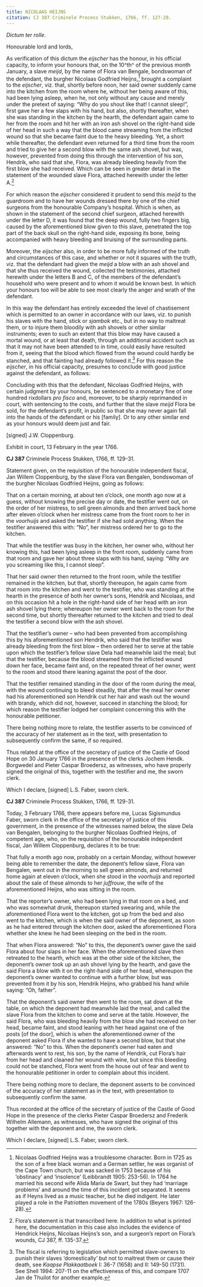 ```yaml
---
title: NICOLAAS HEIJNS
citation: CJ 387 Criminele Process Stukken, 1766, ff. 127-28.
---
```


*Dictum ter rolle*.

Honourable lord and lords,

As verification of this dictum the *eijscher* has the honour, in his official capacity, to inform your honours that, on the 10^th^ of the previous month January, a slave *meijd*, by the name of Flora van Bengale, bondswoman of the defendant, the burgher Nicolaas Godfried Heijns,[^1] brought a complaint to the *eijscher*, viz. that, shortly before noon, her said owner suddenly came into the kitchen from the room where he, without her being aware of this, had been lying asleep, when he, not only without any cause and merely under the pretext of saying: “Why do you shout like that! I cannot sleep!”, first gave her a few slaps with his hand, but also, shortly thereafter, when she was standing in the kitchen by the hearth, the defendant again came to her from the room and hit her with an iron ash shovel on the right-hand side of her head in such a way that the blood came streaming from the inflicted wound so that she became faint due to the heavy bleeding. Yet, a short while thereafter, the defendant even returned for a third time from the room and tried to give her a second blow with the same ash shovel, but was, however, prevented from doing this through the intervention of his son, Hendrik, who said that she, Flora, was already bleeding heavily from the first blow she had received. Which can be seen in greater detail in the statement of the wounded slave Flora, attached herewith under the letter A.[^2]

For which reason the *eijscher* considered it prudent to send this *meijd* to the guardroom and to have her wounds dressed there by one of the chief surgeons from the honourable Company’s hospital. Which is when, as shown in the statement of the second chief surgeon, attached herewith under the letter D, it was found that the deep wound, fully two fingers big, caused by the aforementioned blow given to this slave, penetrated the top part of the back skull on the right-hand side, exposing its bone, being accompanied with heavy bleeding and bruising of the surrounding parts.

Moreover, the *eijscher* also, in order to be more fully informed of the truth and circumstances of this case, and whether or not it squares with the truth, viz. that the defendant had given the *meijd* a blow with an ash shovel and that she thus received the wound, collected the testimonies, attached herewith under the letters B and C, of the members of the defendant’s household who were present and to whom it would be known best. In which your honours too will be able to see most clearly the anger and wrath of the defendant.

In this way the defendant has entirely exceeded the level of chastisement which is permitted to an owner in accordance with our laws, viz. to punish his slaves with the hand, stick or *sjambok* etc., but in no way to maltreat them, or to injure them bloodily with ash shovels or other similar instruments; even to such an extent that this blow may have caused a mortal wound, or at least that death, through an additional accident such as that it may not have been attended to in time, could easily have resulted from it, seeing that the blood which flowed from the wound could hardly be stanched, and that fainting had already followed it.[^3] For this reason the *eijscher*, in his official capacity, presumes to conclude with good justice against the defendant, as follows:

Concluding with this that the defendant, Nicolaas Godfried Heijns, with certain judgment by your honours, be sentenced to a monetary fine of one hundred rixdollars *pro fisco* and, moreover, to be sharply reprimanded in court, with sentencing to the costs, and further that the slave *meijd* Flora be sold, for the defendant’s profit, in public so that she may never again fall into the hands of the defendant or his \[family\]. Or to any other similar end as your honours would deem just and fair.

\[signed\] J.W. Cloppenburg.

Exhibit in court, 13 February in the year 1766.

**CJ 387** Criminele Process Stukken, 1766, ff. 129-31.

Statement given, on the requisition of the honourable independent fiscal, Jan Willem Cloppenburg, by the slave Flora van Bengalen, bondswoman of the burgher Nicolaas Godfried Heijns, going as follows:

That on a certain morning, at about ten o’clock, one month ago now at a guess, without knowing the precise day or date, the testifier went out, on the order of her mistress, to sell green almonds and then arrived back home after eleven o’clock when her mistress came from the front room to her in the *voorhuijs* and asked the testifier if she had sold anything. When the testifier answered this with: “No”, her mistress ordered her to go to the kitchen.

That while the testifier was busy in the kitchen, her owner who, without her knowing this, had been lying asleep in the front room, suddenly came from that room and gave her about three slaps with his hand, saying: “Why are you screaming like this, I cannot sleep”.

That her said owner then returned to the front room, while the testifier remained in the kitchen, but that, shortly thereupon, he again came from that room into the kitchen and went to the testifier, who was standing at the hearth in the presence of both her owner’s sons, Hendrik and Nicolaas, and on this occasion hit a hole in the right-hand side of her head with an iron ash shovel lying there; whereupon her owner went back to the room for the second time, but shortly thereafter returned to the kitchen and tried to deal the testifier a second blow with the ash shovel.

That the testifier’s owner – who had been prevented from accomplishing this by his aforementioned son Hendrik, who said that the testifier was already bleeding from the first blow – then ordered her to serve at the table upon which the testifier’s fellow slave Dela had meanwhile laid the meal; but that the testifier, because the blood streamed from the inflicted wound down her face, became faint and, on the repeated threat of her owner, went to the room and stood there leaning against the post of the door.

That the testifier remained standing in the door of the room during the meal, with the wound continuing to bleed steadily, that after the meal her owner had his aforementioned son Hendrik cut her hair and wash out the wound with brandy, which did not, however, succeed in stanching the blood; for which reason the testifier lodged her complaint concerning this with the honourable petitioner.

There being nothing more to relate, the testifier asserts to be convinced of the accuracy of her statement as in the text, with presentation to subsequently confirm the same, if so required.

Thus related at the office of the secretary of justice of the Castle of Good Hope on 30 January 1766 in the presence of the clerks Jochem Hendk. Borgwedel and Pieter Caspar Broedersz, as witnesses, who have properly signed the original of this, together with the testifier and me, the sworn clerk.

Which I declare, \[signed\] L.S. Faber, sworn clerk.

**CJ 387** Criminele Process Stukken, 1766, ff. 129-31.

Today, 3 February 1766, there appears before me, Lucas Sigismundus Faber, sworn clerk in the office of the secretary of justice of this government, in the presence of the witnesses named below, the slave Dela van Bengalen, belonging to the burgher Nicolaas Godfried Heijns, of competent age, who, on the requisition of the honourable independent fiscal, Jan Willem Cloppenburg, declares it to be true:

That fully a month ago now, probably on a certain Monday, without however being able to remember the date, the deponent’s fellow slave, Flora van Bengalen, went out in the morning to sell green almonds, and returned home again at eleven o’clock, when she stood in the *voorhuijs* and reported about the sale of these almonds to her *juffrouw*, the wife of the aforementioned Heijns, who was sitting in the room.

That the reporter’s owner, who had been lying in that room on a bed, and who was somewhat drunk, thereupon started swearing and, while the aforementioned Flora went to the kitchen, got up from the bed and also went to the kitchen, which is when the said owner of the deponent, as soon as he had entered through the kitchen door, asked the aforementioned Flora whether she knew he had been sleeping on the bed in the room.

That when Flora answered: “No” to this, the deponent’s owner gave the said Flora about four slaps in her face. When the aforementioned slave then retreated to the hearth, which was at the other side of the kitchen, the deponent’s owner took up an ash shovel lying by the hearth, and gave the said Flora a blow with it on the right-hand side of her head, whereupon the deponent’s owner wanted to continue with a further blow, but was prevented from it by his son, Hendrik Heijns, who grabbed his hand while saying: “Oh, father”.

That the deponent’s said owner then went to the room, sat down at the table, on which the deponent had meanwhile laid the meal, and called the slave Flora from the kitchen to come and serve at the table. However, the said Flora, who was bleeding heavily from the blow she had received on her head, became faint, and stood leaning with her head against one of the posts \[of the door\], which is when the aforementioned owner of the deponent asked Flora if she wanted to have a second blow, but that she answered: “No” to this. When the deponent’s owner had eaten and afterwards went to rest, his son, by the name of Hendrik, cut Flora’s hair from her head and cleaned her wound with wine, but since this bleeding could not be stanched, Flora went from the house out of fear and went to the honourable petitioner in order to complain about this incident.

There being nothing more to declare, the deponent asserts to be convinced of the accuracy of her statement as in the text, with presentation to subsequently confirm the same.

Thus recorded at the office of the secretary of justice of the Castle of Good Hope in the presence of the clerks Pieter Caspar Broedersz and Frederik Wilhelm Allemann, as witnesses, who have signed the original of this together with the deponent and me, the sworn clerk.

Which I declare, \[signed\] L.S. Faber, sworn clerk.

[^1]: Nicolaas Godfried Heijns was a troublesome character. Born in 1725 as the son of a free black woman and a German settler, he was organist of the Cape Town church, but was sacked in 1753 because of his ‘obstinacy’ and ‘insolence’ (Leibbrandt 1905: 253-56). In 1764 he married his second wife Alida Maria de Swart, but they had ‘marriage problems’ and around the time of this incident got separated. It seems as if Heyns lived as a music teacher, but he died indigent. He later played a role in the Patriotten movement of the 1780s (Beyers 1967: 126-28).

[^2]: Flora’s statement is that transcribed here. In addition to what is printed here, the documentation in this case also includes the evidence of Hendrick Heijns, Nicolaas Heijns’s son, and a surgeon’s report on Flora’s wounds, CJ 387, ff. 135-37.

[^3]: The fiscal is referring to legislation which permitted slave-owners to punish their slaves ‘domestically’ but not to maltreat them or cause their death, see *Kaapse Plakkaatboek* I: 36-7 (1658) and II: 149-50 (1731). See Shell 1994: 207-11 on the effectiveness of this, and compare 1707 Jan de Thuilot for another example.
